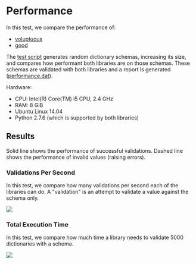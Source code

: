 Performance
===========

In this test, we compare the performance of:

* [voluptuous](https://github.com/alecthomas/voluptuous)
* [good](https://github.com/kolypto/py-good)

The [test script](performance.py) generates random dictionary schemas,
increasing its size, and compares how performant both libraries are
on those schemas. These schemas are validated with both libraries and 
a report is generated ([performance.dat](performance.dat)).

Hardware:
* CPU: Intel(R) Core(TM) i5 CPU, 2.4 GHz
* RAM: 8 GiB
* Ubuntu Linux 14.04
* Python 2.7.6 (which is supported by both libraries)

Results
-------

Solid line shows the performance of successful validations.
Dashed line shows the performance of invalid values (raising errors).

### Validations Per Second

In this test, we compare how many validations per second each of the libraries can do.
A "validation" is an attempt to validate a value against the schema only.

<img src="performance-vps.png" />

### Total Execution Time

In this test, we compare how much time a library needs to validate 5000 dictionaries
with a schema.

<img src="performance-time.png" />
